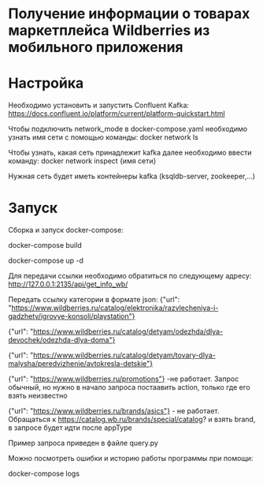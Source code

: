 # Получение информации о товарах маркетплейса Wildberries из мобильного приложения

# Настройка

Необходимо установить и запустить Confluent Kafka: 
https://docs.confluent.io/platform/current/platform-quickstart.html

Чтобы подключить network_mode в docker-compose.yaml необходимо узнать имя сети с помощью команды:
docker network ls

Чтобы узнать, какая сеть принадлежит kafka далее необходимо ввести команду:
docker network inspect {имя сети}

Нужная сеть будет иметь контейнеры kafka (ksqldb-server, zookeeper,...)

# Запуск

Сборка и запуск docker-compose:

docker-compose build

docker-compose up -d

Для передачи ссылки необходимо обратиться по следующему адресу:
http://127.0.0.1:2135/api/get_info_wb/

Передать ссылку категории в формате json:
{"url": "https://www.wildberries.ru/catalog/elektronika/razvlecheniya-i-gadzhety/igrovye-konsoli/playstation"}

{"url": "https://www.wildberries.ru/catalog/detyam/odezhda/dlya-devochek/odezhda-dlya-doma"}

{"url": "https://www.wildberries.ru/catalog/detyam/tovary-dlya-malysha/peredvizhenie/avtokresla-detskie"}

{"url": "https://www.wildberries.ru/promotions"} -не работает. Запрос обычный, но нужно в начало запроса постаавить action, только где его взять неизвестно

{"url": "https://www.wildberries.ru/brands/asics"} - не работает. Обращаться к https://catalog.wb.ru/brands/special/catalog? и взять brand, в запросе будет идти после appType

Пример запроса приведен в файле query.py

Можно посмотреть ошибки и историю работы программы при помощи: 

docker-compose logs
